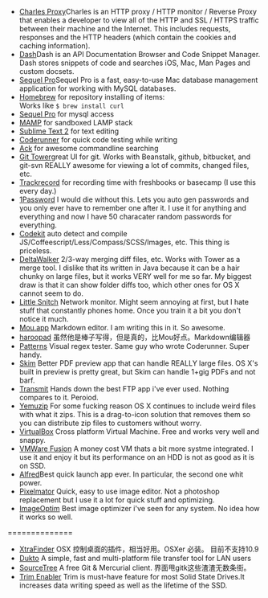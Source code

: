 * [Charles Proxy](http://www.charlesproxy.com/)Charles is an HTTP proxy / HTTP monitor / Reverse Proxy that enables a developer to view all of the HTTP and SSL / HTTPS traffic between their machine and the Internet. This includes requests, responses and the HTTP headers (which contain the cookies and caching information).
* [Dash](http://kapeli.com/)Dash is an API Documentation Browser and Code Snippet Manager. Dash stores snippets of code and searches iOS, Mac, Man Pages and custom docsets.
* [Sequel Pro](http://www.sequelpro.com/)Sequel Pro is a fast, easy-to-use Mac database management application for working with MySQL databases.
* [Homebrew](http://mxcl.github.com/homebrew/) for repository installing of items:<br>
Works like ``$ brew install curl``
* [Sequel Pro](http://www.sequelpro.com/) for mysql access<br>
* [MAMP](http://www.mamp.info/en/index.html) for sandboxed LAMP stack
* [Sublime Text 2](http://www.sublimetext.com/2) for text editing
* [Coderunner](http://krillapps.com/coderunner/) for quick code testing while writing
* [Ack](http://betterthangrep.com/) for awesome commandline searching
* [Git Tower](http://www.git-tower.com/)great UI for git.
Works with Beanstalk, github, bitbucket, and git-svn
REALLY awesome for viewing a lot of commits, changed files, etc.
* [Trackrecord](http://excitedatom.com/trackrecord/) for recording time with freshbooks or basecamp (I use this every day.)
* [1Password](https://agilebits.com/onepassword) I would die without this.
Lets you auto gen passwords and you only ever have to remember one after it. I use it for anything and everything and now I have 50 characater random passwords for everything.
* [Codekit](http://incident57.com/codekit/) auto detect and compile JS/Coffeescript/Less/Compass/SCSS/Images, etc. This thing is priceless.
* [DeltaWalker](http://www.deltopia.com/compare-merge-sync/macosx/) 2/3-way merging diff files, etc.
Works with Tower as a merge tool.
I dislike that its written in Java because it can be a hair chunky on large files, but it works VERY well for me so far.
My biggest draw is that it can show folder diffs too, which other ones for OS X cannot seem to do.
* [Little Snitch](http://www.obdev.at/products/littlesnitch/index.html) Network monitor. Might seem annoying at first, but I hate stuff that constantly phones home. Once you train it a bit you don't notice it much.
* [Mou.app](http://mouapp.com/) Markdown editor. I am writing this in it. So awesome.
* [haroopad](http://pad.haroopress.com/) 虽然他是棒子写得，但是真的，比Mou好点。Markdown编辑器
* [Patterns](http://itunes.apple.com/us/app/patterns-the-regex-app/id429449079?mt=12) Visual regex tester. Same guy who wrote Coderunner. Super handy.
* [Skim]() Better PDF preview app that can handle REALLY large files. OS X's built in preview is pretty great, but Skim can handle 1+gig PDFs and not barf.
* [Transmit](http://panic.com/transmit/) Hands down the best FTP app i've ever used. Nothing compares to it. Peroiod.
* [Yemuzip](http://www.yellowmug.com/yemuzip/) For some fucking reason OS X continues to include weird files with what it zips. This is a drag-to-icon solution that removes them so you can distribute zip files to customers without worry.
* [VirtualBox](https://www.virtualbox.org/) Cross platform Virtual Machine. Free and works very well and snappy.
* [VMWare Fusion](http://www.vmware.com/products/fusion/overview.html) A money cost VM thats a bit more systme integrated. I use it and enjoy it but its performance on an HDD is not as good as it is on SSD.
* [Alfred](http://www.alfredapp.com/)Best quick launch app ever. In particular, the second one whit power.
* [Pixelmator](http://www.pixelmator.com/) Quick, easy to use image editor. Not a photoshop replacement but I use it a lot for quick stuff and optimizing.
* [ImageOptim](http://imageoptim.com/) Best image optimizer i've seen for any system. No idea how it works so well.

==============

* [XtraFinder](http://www.trankynam.com/xtrafinder/) OSX 控制桌面的插件，相当好用。OSXer 必装。 目前不支持10.9
* [Dukto](https://code.google.com/p/dukto/)  A simple, fast and multi-platform file transfer tool for LAN users
* [SourceTree](http://www.sourcetreeapp.com/) A free Git & Mercurial client. 界面甩gitk这些渣渣无数条街。
* [Trim Enabler](http://www.groths.org/software/trimenabler/) Trim is must-have feature for most Solid State Drives.It increases data writing speed as well as the lifetime of the SSD. 

